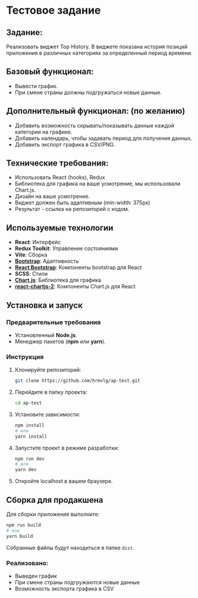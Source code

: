 # Тестовое задание

## Задание:

Реализовать виджет Top History. В виджете показана история позиций приложения в различных категориях за определенный период времени.

## Базовый функционал:

- Вывести график.
- При смене страны должны подгружаться новые данные.

## Дополнительный функционал: (по желанию)

- Добавить возможность скрывать/показывать данные каждой категории на графике.
- Добавить календарь, чтобы задавать период для получения данных.
- Добавить экспорт графика в CSV/PNG.

## Технические требования:

- Использовать React (hooks), Redux
- Библиотека для графика на ваше усмотрение, мы использовали Chart.js.
- Дизайн на ваше усмотрение.
- Виджет должен быть адаптивным (min-width: 375px)
- Результат - ссылка на репозиторий с кодом.

## Используемые технологии

- **React**: Интерфейс
- **Redux Toolkit**: Управление состояниями
- **Vite**: Сборка
- [**Bootstrap**](https://getbootstrap.com/): Адаптивность
- [**React Bootstrap**](https://react-bootstrap.netlify.app/): Компоненты bootstrap для React
- **SCSS**: Стили
- [**Chart.js**](https://www.chartjs.org/docs/latest/): Библиотека для графика
- [**react-chartjs-2**](https://react-chartjs-2.js.org/): Компоненты Chart.js для React

## Установка и запуск

### Предварительные требования

- Установленный **Node.js**.
- Менеджер пакетов (**npm** или **yarn**).

### Инструкция

1. Клонируйте репозиторий:
   ```bash
   git clone https://github.com/hrmvlg/ap-test.git
   ```
2. Перейдите в папку проекта:
   ```bash
   cd ap-test
   ```
3. Установите зависимости:

   ```bash
   npm install
   # или
   yarn install
   ```

4. Запустите проект в режиме разработки:

   ```bash
   npm run dev
   # или
   yarn dev
   ```

5. Откройте localhost в вашем браузере.

## Сборка для продакшена

Для сборки приложения выполните:

```bash
npm run build
# или
yarn build
```

Собранные файлы будут находиться в папке `dist`.

### Реализовано:
- Выведен график
- При смене страны подгружаются новые данные
- Возможность экспорта графика в CSV